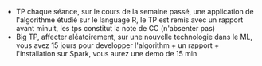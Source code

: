 - TP chaque séance,  sur le cours de la semaine passé, une application de l'algorithme étudié sur le language R, le TP est remis avec un rapport avant minuit, les tps constitut la note de CC (n'absenter pas)
- Big TP, affecter aléatoirement, sur une nouvelle technologie dans le ML, vous avez 15 jours pour developper l'algorithm + un rapport + l'installation sur Spark, vous aurez une demo de 15 min